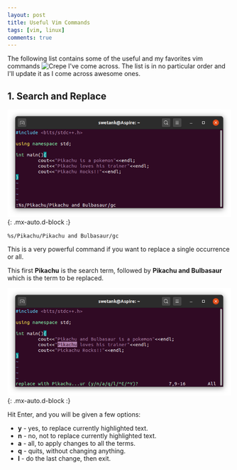 ```yaml
---
layout: post
title: Useful Vim Commands 
tags: [vim, linux]
comments: true
---
```


The following list contains some of the useful and my favorites vim commands ![Crepe](https://www.vim.org/images/vim_on_fire.gif) I've come across. The list is in no particular order and I'll update it as I come across awesome ones. 

## 1. Search and Replace


![Crepe](/assets/img/posts/1/find-replace-command.png){: .mx-auto.d-block :}

~~~
%s/Pikachu/Pikachu and Bulbasaur/gc
~~~

This is a very powerful command if you want to replace a single occurrence or all.

This first **Pikachu** is the search term, followed by **Pikachu and Bulbasaur** which is the term to be replaced.

![Crepe](/assets/img/posts/1/replace-with-pikachu.png){: .mx-auto.d-block :}

Hit Enter, and you will be given a few options:
*   **y** - yes, to replace currently highlighted text.
*   **n** - no, not to replace currently highlighted text.
*   **a** - all, to apply changes to all the terms.
*   **q** - quits, without changing anything.
*   **l** - do the last change, then exit.


